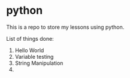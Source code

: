 # python

This is a repo to store my lessons using python. 

List of things done:
1. Hello World
2. Variable testing
3. String Manipulation
4. 